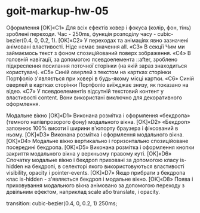 # goit-markup-hw-05
Оформлення
[OK]«C1» Для всіх ефектів ховер і фокуса (колір, фон, тінь) зроблені переходи. Час - 250ms, функція розподілу часу - cubic-bezier(0.4, 0, 0.2, 1).
[OK]«C2» У переходах та анімаціях явно зазначені анімовані властивості. Ніде немає значення all.
«C3» В секції Чим ми займаємось текст з фоном спозиційований поверх зображення.
«C4» В головній навігації, за допомогою псевдоелемента ::after, зроблено підкреслення посилання поточної сторінки (на якій зараз знаходиться користувач).
«C5» Синій оверлей з текстом на картках сторінки Портфоліо з'являється при ховері в будь-якому місці картки.
«C6» Синій оверлей в картках сторінки Портфоліо виїжджає знизу, як показано на відео.
«C7» У псевдоелементів відсутній текстовий контент у властивості content. Вони використані виключно для декоративного оформлення.

Модальне вікно
[OK]«D1» Виконана розмітка і оформлення «бекдропа» (темного напівпрозорого фону) модального вікна.
[OK]«D2» «Бекдроп» заповнює 100% висоти і ширини в'юпорту браузера і фіксований в ньому.
[OK]«D3» Виконана розмітка і оформлення модального вікна.
[OK]«D4» Модальне вікно вертикально і горизонтально спозиційоване посередині бекдропа.
[OK]«D5» Виконана розмітка і оформлення кнопки закриття модального вікна у верхньому правому куті.
[OK]«D6» Спочатку модальне вікно і бекдроп приховані за допомогою класу is-hidden на бекдропі, в селекторі якого використовуються властивості visibility, opacity і pointer-events.
[OK]«D7» Якщо прибрати з бекдропа клас is-hidden - з'являється бекдроп і модальне вікно.
[OK]«D8» Поява і приховування модального вікна анімовано за допомогою переходу з довільним ефектом, наприклад scale або translate, і opacity.

transition: cubic-bezier(0.4, 0, 0.2, 1) 250ms;